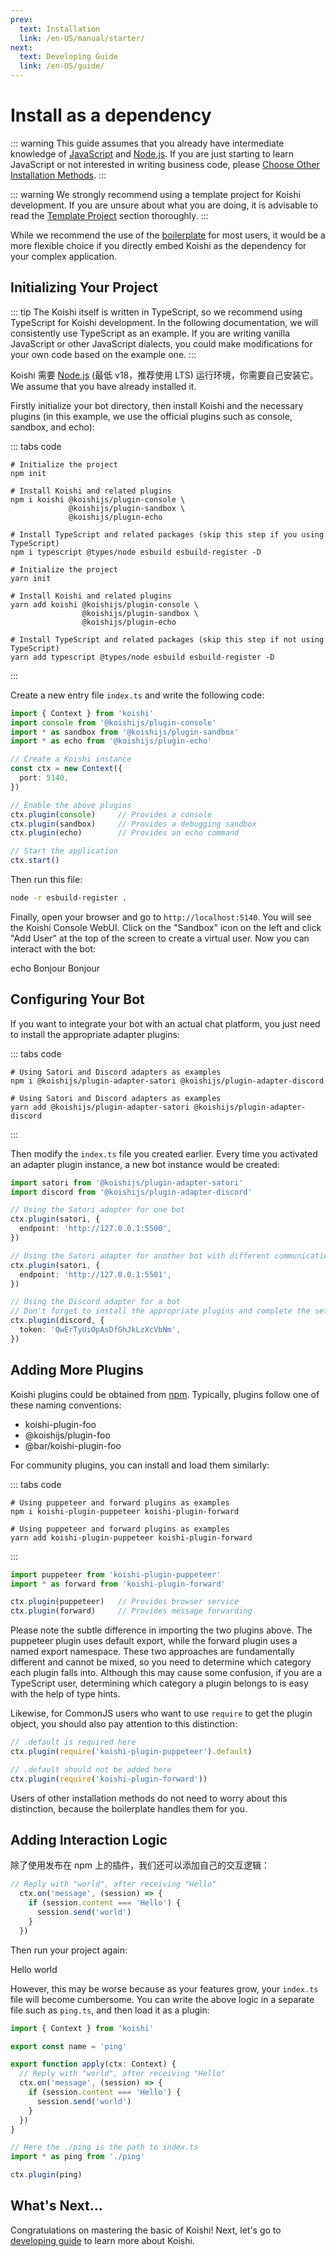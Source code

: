 ```yaml
---
prev:
  text: Installation
  link: /en-US/manual/starter/
next:
  text: Developing Guide
  link: /en-US/guide/
---
```


# Install as a dependency

::: warning
This guide assumes that you already have intermediate knowledge of [JavaScript](https://developer.mozilla.org/zh-CN/docs/Web/JavaScript) and [Node.js](https://nodejs.org/). If you are just starting to learn JavaScript or not interested in writing business code, please [Choose Other Installation Methods](./index.md).
:::

::: warning
We strongly recommend using a template project for Koishi development. If you are unsure about what you are doing, it is advisable to read the [Template Project](./boilerplate.md) section thoroughly.
:::

While we recommend the use of the [boilerplate](./boilerplate.md) for most users, it would be a more flexible choice if you directly embed Koishi as the dependency for your complex application.

## Initializing Your Project

::: tip
The Koishi itself is written in TypeScript, so we recommend using TypeScript for Koishi development. In the following documentation, we will consistently use TypeScript as an example. If you are writing vanilla JavaScript or other JavaScript dialects, you could make modifications for your own code based on the example one.
:::

Koishi 需要 [Node.js](https://nodejs.org/) (最低 v18，推荐使用 LTS) 运行环境，你需要自己安装它。We assume that you have already installed it.

Firstly initialize your bot directory, then install Koishi and the necessary plugins (in this example, we use the official plugins such as console, sandbox, and echo):

::: tabs code
```npm
# Initialize the project
npm init

# Install Koishi and related plugins
npm i koishi @koishijs/plugin-console \
             @koishijs/plugin-sandbox \
             @koishijs/plugin-echo

# Install TypeScript and related packages (skip this step if you using TypeScript)
npm i typescript @types/node esbuild esbuild-register -D
```
```yarn
# Initialize the project
yarn init

# Install Koishi and related plugins
yarn add koishi @koishijs/plugin-console \
                @koishijs/plugin-sandbox \
                @koishijs/plugin-echo

# Install TypeScript and related packages (skip this step if not using TypeScript)
yarn add typescript @types/node esbuild esbuild-register -D
```
:::

Create a new entry file `index.ts` and write the following code:

```ts title=index.ts no-extra-header
import { Context } from 'koishi'
import console from '@koishijs/plugin-console'
import * as sandbox from '@koishijs/plugin-sandbox'
import * as echo from '@koishijs/plugin-echo'

// Create a Koishi instance
const ctx = new Context({
  port: 5140,
})

// Enable the above plugins
ctx.plugin(console)     // Provides a console
ctx.plugin(sandbox)     // Provides a debugging sandbox
ctx.plugin(echo)        // Provides an echo command

// Start the application
ctx.start()
```

Then run this file:

```sh
node -r esbuild-register .
```

Finally, open your browser and go to `http://localhost:5140`. You will see the Koishi Console WebUI. Click on the "Sandbox" icon on the left and click "Add User" at the top of the screen to create a virtual user. Now you can interact with the bot:

<chat-panel>
<chat-message nickname="Alice">echo Bonjour</chat-message>
<chat-message nickname="Koishi">Bonjour</chat-message>
</chat-panel>

## Configuring Your Bot

If you want to integrate your bot with an actual chat platform, you just need to install the appropriate adapter plugins:

::: tabs code
```npm
# Using Satori and Discord adapters as examples
npm i @koishijs/plugin-adapter-satori @koishijs/plugin-adapter-discord
```
```yarn
# Using Satori and Discord adapters as examples
yarn add @koishijs/plugin-adapter-satori @koishijs/plugin-adapter-discord
```
:::

Then modify the `index.ts` file you created earlier. Every time you activated an adapter plugin instance, a new bot instance would be created:

```ts title=index.ts
import satori from '@koishijs/plugin-adapter-satori'
import discord from '@koishijs/plugin-adapter-discord'

// Using the Satori adapter for one bot
ctx.plugin(satori, {
  endpoint: 'http://127.0.0.1:5500',
})

// Using the Satori adapter for another bot with different communication methods
ctx.plugin(satori, {
  endpoint: 'http://127.0.0.1:5501',
})

// Using the Discord adapter for a bot
// Don't forget to install the appropriate plugins and complete the setup before using it
ctx.plugin(discord, {
  token: 'QwErTyUiOpAsDfGhJkLzXcVbNm',
})
```

## Adding More Plugins

Koishi plugins could be obtained from [npm](https://www.npmjs.com). Typically, plugins follow one of these naming conventions:

- koishi-plugin-foo
- @koishijs/plugin-foo
- @bar/koishi-plugin-foo

For community plugins, you can install and load them similarly:

::: tabs code
```npm
# Using puppeteer and forward plugins as examples
npm i koishi-plugin-puppeteer koishi-plugin-forward
```
```yarn
# Using puppeteer and forward plugins as examples
yarn add koishi-plugin-puppeteer koishi-plugin-forward
```
:::

```ts title=index.ts
import puppeteer from 'koishi-plugin-puppeteer'
import * as forward from 'koishi-plugin-forward'

ctx.plugin(puppeteer)   // Provides browser service
ctx.plugin(forward)     // Provides message forwarding
```

Please note the subtle difference in importing the two plugins above. The puppeteer plugin uses default export, while the forward plugin uses a named export namespace. These two approaches are fundamentally different and cannot be mixed, so you need to determine which category each plugin falls into. Although this may cause some confusion, if you are a TypeScript user, determining which category a plugin belongs to is easy with the help of type hints.

Likewise, for CommonJS users who want to use `require` to get the plugin object, you should also pay attention to this distinction:

```ts title=index.ts
// .default is required here
ctx.plugin(require('koishi-plugin-puppeteer').default)

// .default should not be added here
ctx.plugin(require('koishi-plugin-forward'))
```

Users of other installation methods do not need to worry about this distinction, because the boilerplate handles them for you.

## Adding Interaction Logic

除了使用发布在 npm 上的插件，我们还可以添加自己的交互逻辑：

```ts title=index.ts
// Reply with "world", after receiving "Hello"
  ctx.on('message', (session) => {
    if (session.content === 'Hello') {
      session.send('world')
    }
  })
```

Then run your project again:

<chat-panel>
<chat-message nickname="Alice">Hello</chat-message>
<chat-message nickname="Koishi">world</chat-message>
</chat-panel>

However, this may be worse because as your features grow, your `index.ts` file will become cumbersome. You can write the above logic in a separate file such as `ping.ts`, and then load it as a plugin:

```ts title=ping.ts no-extra-header
import { Context } from 'koishi'

export const name = 'ping'

export function apply(ctx: Context) {
  // Reply with "world", after receiving "Hello"
  ctx.on('message', (session) => {
    if (session.content === 'Hello') {
      session.send('world')
    }
  })
}
```

```ts title=index.ts
// Here the ./ping is the path to index.ts
import * as ping from './ping'

ctx.plugin(ping)
```

## What's Next...

Congratulations on mastering the basic of Koishi! Next, let's go to [developing guide](../../guide/) to learn more about Koishi.
